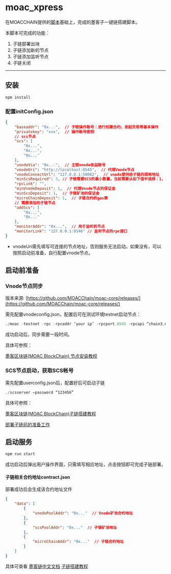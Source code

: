 # moac_xpress

在MOACCHAIN提供的[脚本](https://github.com/MOACChain/moac-core)基础上，完成的墨客子一键链搭建脚本。

本脚本可完成的功能：
1. 子链部署出块
2. 子链添加新的节点
3. 子链添加监听节点
4. 子链关闭

---

## 安装
```javascript
npm install
```
### 配置initConfig.json
```json
{
	"baseaddr": "0x...",  // 子链操作账号：进行创建合约，发起交易等基本操作
	"privatekey": "xxx",  // 操作账号密钥
	// scs节点
	"scs": [
		"0x...",
		"0x...",
		"0x..."
	],
	"vnodeVia": "0x...",  // 主链vnode收益账号
	"vnodeUri": "http://localhost:8545",  // 代理Vnode节点
	"vnodeConnectUrl": "127.0.0.1:50062",  // vnode提供给子链的调用地址
	"minScsRequired": 3, // 子链需要SCS的最小数量，当前需要从如下值中选择：1，3，5，7
	"rpcLink": "",
	"minVnodeDeposit": 1,  // 代理Vnode节点的保证金 
	"minScsDeposit": 1,  // 子链矿池的保证金
	"microChainDeposit": 1,  // 子链合约的gas费
	// 需要添加的子链节点
	"addScs": [
		"0x...",
		"0x..."
	],
	"monitorAddr": "0x...",  // 用于监听的节点
	"monitorLink": "127.0.0.1:8546" // 监听节点的rpc接口
}
```

* vnodeUri需先填写可连接的节点地址，否则服务无法启动。如果没有，可以按照启动前准备，自行配置vnode节点。

## 启动前准备
### Vnode节点同步
版本来源: [https://github.com/MOACChain/moac-core/releases/](https://github.com/MOACChain/moac-core/releases/)

需先配置vnodeconfig.json，配置后可在测试环境testnet启动节点：

```javascript
./moac -testnet -rpc -rpcaddr ‘your ip’ -rpcport 8545 -rpcapi “chain3,mc,net,db,personal,admin,miner,txpool”
```

成功启动后，同步需要一段时间。

具体可参照：

[墨客区块链(MOAC BlockChain) 节点安装教程](https://blog.csdn.net/lyq13573221675/article/details/81078424)

### SCS节点启动，获取SCS帐号
需先配置userconfig.json后，配置好后可启动子链

```javascript
./scsserver –password “123456” 
```

具体可参照：

[墨客区块链(MOAC BlockChain)子链搭建教程](https://blog.csdn.net/lyq13573221675/article/details/81125954)


[部署子链前的准备工作](https://moacdocs-chn.readthedocs.io/zh_CN/latest/subchain/%E9%83%A8%E7%BD%B2%E5%AD%90%E9%93%BE%E5%89%8D%E7%9A%84%E5%87%86%E5%A4%87%E5%B7%A5%E4%BD%9C.html)

## 启动服务
```javascript
npm run start
```
成功启动后弹出用户操作界面，只需填写相应地址，点击按钮即可完成子链部署。

#### 子链相关合约地址contract.json
部署成功后会生成该合约地址文件
```json
{
	"data": [
		{
			"vnodePoolAddr": "0x..."  // Vnode矿池合约地址
		},
		{
			"scsPoolAddr": "0x..."  // 子链矿池地址
		},
		{
			"microChainAddr": "0x..."  // 子链合约地址
		}
	]
}
```

具体可查看
[墨客链中文文档](https://moacdocs-chn.readthedocs.io/zh_CN/latest/index.html)
[子链搭建教程](https://blog.csdn.net/lyq13573221675/article/details/81125954)
